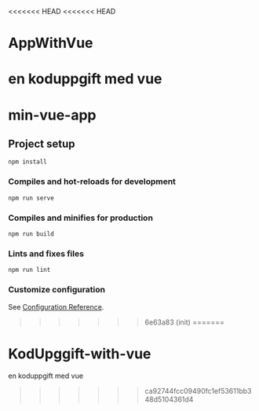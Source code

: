 <<<<<<< HEAD
<<<<<<< HEAD
# AppWithVue
en koduppgift med vue
=======
# min-vue-app

## Project setup
```
npm install
```

### Compiles and hot-reloads for development
```
npm run serve
```

### Compiles and minifies for production
```
npm run build
```

### Lints and fixes files
```
npm run lint
```

### Customize configuration
See [Configuration Reference](https://cli.vuejs.org/config/).
>>>>>>> 6e63a83 (init)
=======
# KodUpggift-with-vue
en koduppgift med vue
>>>>>>> ca92744fcc09490fc1ef53611bb348d5104361d4
